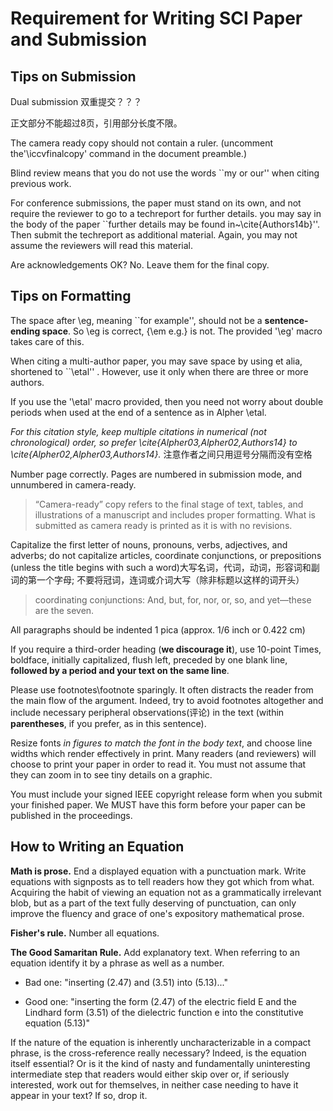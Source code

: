 

# Requirement for Writing SCI Paper and Submission

## Tips on Submission

Dual submission 双重提交？？？

正文部分不能超过8页，引用部分长度不限。

The camera ready copy should not contain a ruler. (uncomment the'\iccvfinalcopy' command in the document preamble.)

Blind review means that you do not use the words ``my or  our'' when citing previous work.  

For conference submissions, the paper must stand on its own, and not require the reviewer to go to a techreport for further details. you may say in the body of the paper ``further details may be found in~\cite{Authors14b}''.  Then submit the techreport as additional material. Again, you may not assume the reviewers will read this material.

Are acknowledgements OK? No.  Leave them for the final copy.

## Tips on Formatting

The space after \eg, meaning ``for example'', should not be a **sentence-ending space**. So \eg is correct, {\em e.g.} is not.  The provided '\eg' macro takes care of this.

When citing a multi-author paper, you may save space by using  et alia, shortened to ``\etal'' . However, use it only when there are three or more authors.

If you use the '\etal' macro provided, then you need not worry about double periods when used at the end of a sentence as in Alpher \etal.

*For this citation style, keep multiple citations in numerical (not chronological) order, so prefer \cite{Alpher03,Alpher02,Authors14} to \cite{Alpher02,Alpher03,Authors14}.* 注意作者之间只用逗号分隔而没有空格

Number page correctly. Pages are numbered in submission mode, and unnumbered in camera-ready.

> “Camera-ready” copy refers to the final stage of text, tables, and illustrations of a manuscript and includes proper formatting. What is submitted as camera ready is printed as it is with no revisions. 

Capitalize the first letter of nouns, pronouns, verbs, adjectives, and adverbs; do not capitalize articles, coordinate conjunctions, or prepositions (unless the title begins with such a word)大写名词，代词，动词，形容词和副词的第一个字母; 不要将冠词，连词或介词大写（除非标题以这样的词开头）

> coordinating conjunctions: And, but, for, nor, or, so, and yet—these are the seven.

All paragraphs should be indented 1 pica (approx. 1/6 inch or 0.422 cm)

If you require a third-order heading (**we discourage it**), use 10-point Times, boldface, initially capitalized, flush left, preceded by one blank line, **followed by a period and your text on the same line**.

Please use footnotes\footnote sparingly.  It often distracts the reader from the main flow of the argument.
Indeed, try to avoid footnotes altogether and include necessary peripheral observations(评论) in the text (within **parentheses**, if you prefer, as in this sentence).

Resize fonts *in figures to match the font in the body text*, and choose line widths which render effectively in print.  Many readers (and reviewers) will choose to print your paper in order to read it.  You must not assume that they can zoom in to see tiny details on a graphic.

You must include your signed IEEE copyright release form when you submit your finished paper. We MUST have this form before your paper can be published in the proceedings.

## How to Writing an Equation

**Math is prose.**  End a displayed equation with a punctuation mark. Write  equations with signposts as to tell readers how they got which from what. Acquiring the habit of viewing an equation not as a grammatically irrelevant blob, but as a part of the text fully deserving of punctuation, can only improve the fluency and grace of one's expository mathematical prose.

**Fisher's rule.** Number all equations.

**The Good Samaritan Rule.** Add explanatory text. When referring to an equation identify it by a phrase as well as a number.

- Bad one: "inserting (2.47) and (3.51) into (5.13)..." 

- Good one:  "inserting the form (2.47) of the electric field E and the Lindhard form (3.51) of the dielectric function e  into the constitutive equation (5.13)"

If the nature of the equation is inherently uncharacterizable in a compact phrase, is the cross-reference really necessary? Indeed, is the equation itself essential? Or is it the kind of nasty and fundamentally uninteresting intermediate step that readers would either skip over or, if seriously interested, work out for themselves, in neither case needing to have it appear in your text? If so, drop it.











